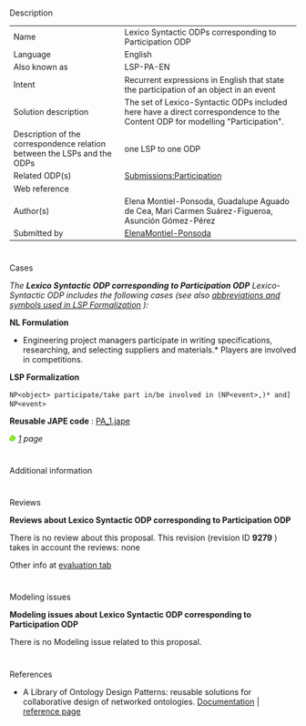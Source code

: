 # 

 Description




|  |  |
| --- | --- |
|  Name  |  Lexico Syntactic ODPs corresponding to Participation ODP  |
|  Language  |  English  |
|  Also known as  |  LSP-PA-EN  |
|  Intent  |  Recurrent expressions in English that state the participation of an object in an event  |
|  Solution description  |  The set of Lexico-Syntactic ODPs included here have a direct correspondence to the Content ODP for modelling "Participation".  |
|  Description of the correspondence relation between the LSPs and the ODPs  |  one LSP to one ODP  |
|  Related ODP(s)  | [Submissions:Participation](../Submissions/Participation "Submissions:Participation")  |
|  Web reference  |  |
|  Author(s)  |  Elena Montiel-Ponsoda, Guadalupe Aguado de Cea, Mari Carmen Suárez-Figueroa, Asunción Gómez-Pérez  |
|  Submitted by  | [ElenaMontiel-Ponsoda](../User/ElenaMontiel-Ponsoda "User:ElenaMontiel-Ponsoda")  |



  





# 

 Cases



_The
 __Lexico Syntactic ODP corresponding to Participation ODP__ 
 Lexico-Syntactic ODP includes the following cases (see also
 [abbreviations and symbols used in LSP Formalization](../Community/LSPSymbols "Community:LSPSymbols") 
 ):_ 




  







__NL Formulation__ 



* Engineering project managers participate in writing specifications, researching, and selecting suppliers and materials.* Players are involved in competitions.


__LSP Formalization__ 




```
NP<object> participate/take part in/be involved in (NP<event>,)* and] NP<event>

```


__Reusable JAPE code__ 
 :
 [PA\_1.jape](images/d/dc/PA_1.jape "PA 1.jape") 






[![](images/thumb/8/87/ArrowRight.gif/11px-ArrowRight.gif)](../Image/ArrowRight.gif "ArrowRight.gif")
_[1](../Submissions/Lexico_Syntactic_ODP_corresponding_to_Participation_ODP/1 "Submissions:Lexico Syntactic ODP corresponding to Participation ODP/1") 
 page_ 




# 

 Additional information



# 

 Reviews




__Reviews about Lexico Syntactic ODP corresponding to Participation ODP__ 


 There is no review about this proposal.
This revision (revision ID
 __9279__ 
 ) takes in account the reviews: none
 



 Other info at
 [evaluation tab](http://ontologydesignpatterns.org/wiki/index.php?title=Submissions:Lexico_Syntactic_ODP_corresponding_to_Participation_ODP&action=evaluation "http://ontologydesignpatterns.org/wiki/index.php?title=Submissions:Lexico_Syntactic_ODP_corresponding_to_Participation_ODP&action=evaluation") 





  





# 

 Modeling issues




__Modeling issues about Lexico Syntactic ODP corresponding to Participation ODP__ 


 There is no Modeling issue related to this proposal.
 




  





# 

 References


* A Library of Ontology Design Patterns: reusable solutions for collaborative design of networked ontologies. [Documentation](http://www.neon-project.org/web-content/images/Publications/neon_2008_d2.5.1.pdf "http://www.neon-project.org/web-content/images/Publications/neon_2008_d2.5.1.pdf")  | [reference page](../Community/References/NeOn_Deliverable_D2_5_1 "Community:References/NeOn Deliverable D2 5 1")
